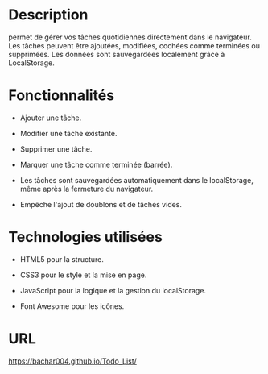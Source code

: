 # Description
permet de gérer vos tâches quotidiennes directement dans le navigateur.
Les tâches peuvent être ajoutées, modifiées, cochées comme terminées ou supprimées. Les données sont sauvegardées localement grâce à LocalStorage.

# Fonctionnalités
- Ajouter une tâche.

- Modifier une tâche existante.

- Supprimer une tâche.

- Marquer une tâche comme terminée (barrée).

- Les tâches sont sauvegardées automatiquement dans le localStorage, même après la fermeture du navigateur.

- Empêche l'ajout de doublons et de tâches vides.

# Technologies utilisées
- HTML5 pour la structure.

- CSS3 pour le style et la mise en page.

- JavaScript pour la logique et la gestion du localStorage.

- Font Awesome pour les icônes.

# URL
https://bachar004.github.io/Todo_List/
